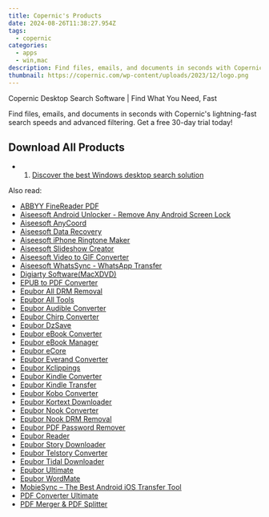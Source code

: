 ```yaml
---
title: Copernic's Products
date: 2024-08-26T11:38:27.954Z
tags: 
  - copernic
categories: 
  - apps
  - win,mac
description: Find files, emails, and documents in seconds with Copernic&#039;s lightning-fast search speeds and advanced filtering. Get a free 30-day trial today!
thumbnail: https://copernic.com/wp-content/uploads/2023/12/logo.png
---
```


Copernic Desktop Search Software | Find What You Need, Fast

Find files, emails, and documents in seconds with Copernic&#039;s lightning-fast search speeds and advanced filtering. Get a free 30-day trial today!

## Download All Products

- 1. [Discover the best Windows desktop search solution](https://tools.techidaily.com/copernic/download/)



<span class="atpl-alsoreadstyle">Also read:</span>
<div><ul>
<li><a href="https://tools.techidaily.com/abbyy/products/"><u>ABBYY FineReader PDF</u></a></li>
<li><a href="https://tools.techidaily.com/aiseesoft/android-unlocker/"><u>Aiseesoft Android Unlocker - Remove Any Android Screen Lock</u></a></li>
<li><a href="https://tools.techidaily.com/aiseesoft/location-changer/"><u>Aiseesoft AnyCoord</u></a></li>
<li><a href="https://tools.techidaily.com/aiseesoft/data-recovery/"><u>Aiseesoft Data Recovery</u></a></li>
<li><a href="https://tools.techidaily.com/aiseesoft/iphone-ringtone-maker/"><u>Aiseesoft iPhone Ringtone Maker</u></a></li>
<li><a href="https://tools.techidaily.com/aiseesoft/slideshow-creator/"><u>Aiseesoft Slideshow Creator</u></a></li>
<li><a href="https://tools.techidaily.com/aiseesoft/video-to-gif/"><u>Aiseesoft Video to GIF Converter</u></a></li>
<li><a href="https://tools.techidaily.com/aiseesoft/whatsapp-transfer/"><u>Aiseesoft WhatsSync - WhatsApp Transfer</u></a></li>
<li><a href="https://tools.techidaily.com/macxdvd/products/"><u>Digiarty Software(MacXDVD)</u></a></li>
<li><a href="https://tools.techidaily.com/epubor/epub-to-pdf-converter/"><u>EPUB to PDF Converter</u></a></li>
<li><a href="https://tools.techidaily.com/epubor/drm-removal-tools/"><u>Epubor All DRM Removal</u></a></li>
<li><a href="https://tools.techidaily.com/epubor/products/"><u>Epubor All Tools</u></a></li>
<li><a href="https://tools.techidaily.com/epubor/audible-converter/"><u>Epubor Audible Converter</u></a></li>
<li><a href="https://tools.techidaily.com/epubor/chirp-converter/"><u>Epubor Chirp Converter</u></a></li>
<li><a href="https://tools.techidaily.com/epubor/dzsave/"><u>Epubor DzSave</u></a></li>
<li><a href="https://tools.techidaily.com/epubor/ebook-converter/"><u>Epubor eBook Converter</u></a></li>
<li><a href="https://tools.techidaily.com/epubor/ebook-manager/"><u>Epubor eBook Manager</u></a></li>
<li><a href="https://tools.techidaily.com/epubor/ecore/"><u>Epubor eCore</u></a></li>
<li><a href="https://tools.techidaily.com/epubor/everand-downloader/"><u>Epubor Everand Converter</u></a></li>
<li><a href="https://tools.techidaily.com/epubor/kclippings/"><u>Epubor Kclippings</u></a></li>
<li><a href="https://tools.techidaily.com/epubor/kindle-converter/"><u>Epubor Kindle Converter</u></a></li>
<li><a href="https://tools.techidaily.com/epubor/transfer/"><u>Epubor Kindle Transfer</u></a></li>
<li><a href="https://tools.techidaily.com/epubor/kobo-converter/"><u>Epubor Kobo Converter</u></a></li>
<li><a href="https://tools.techidaily.com/epubor/kortext-downloader/"><u>Epubor Kortext Downloader</u></a></li>
<li><a href="https://tools.techidaily.com/epubor/nook-converter/"><u>Epubor Nook Converter</u></a></li>
<li><a href="https://tools.techidaily.com/epubor/nook-drm-removal/"><u>Epubor Nook DRM Removal</u></a></li>
<li><a href="https://tools.techidaily.com/epubor/pdf-password-remover/"><u>Epubor PDF Password Remover</u></a></li>
<li><a href="https://tools.techidaily.com/epubor/reader/"><u>Epubor Reader</u></a></li>
<li><a href="https://tools.techidaily.com/epubor/story-downloader/"><u>Epubor Story Downloader</u></a></li>
<li><a href="https://tools.techidaily.com/epubor/telstory-converter/"><u>Epubor Telstory Converter</u></a></li>
<li><a href="https://tools.techidaily.com/epubor/tidal-downloader/"><u>Epubor Tidal Downloader</u></a></li>
<li><a href="https://tools.techidaily.com/epubor/ultimate/"><u>Epubor Ultimate</u></a></li>
<li><a href="https://tools.techidaily.com/epubor/ebook-editor/"><u>Epubor WordMate</u></a></li>
<li><a href="https://tools.techidaily.com/aiseesoft/mobiesync/"><u>MobieSync – The Best Android iOS Transfer Tool</u></a></li>
<li><a href="https://tools.techidaily.com/pdf-converter-ultimate/"><u>PDF Converter Ultimate</u></a></li>
<li><a href="https://tools.techidaily.com/epubor/pdf-splitter-merger/"><u>PDF Merger & PDF Splitter</u></a></li>
</ul></div>

<ins class="adsbygoogle"
      style="display:block"
      data-ad-client="ca-pub-7571918770474297"
      data-ad-slot="8358498916"
      data-ad-format="auto"
      data-full-width-responsive="true"></ins>